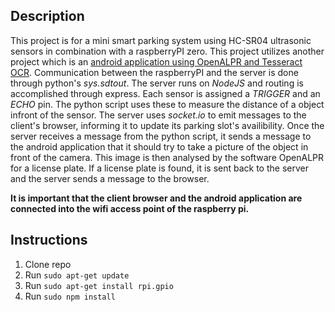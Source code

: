 ## Description
This project is for a mini smart parking system using HC-SR04 ultrasonic sensors in combination with a raspberryPI zero. This project utilizes another project which is an [android application using OpenALPR and Tesseract OCR](https://github.com/gabrieldimi/OpenAlprDroidApp). Communication between the raspberryPI and the server is done through python's *sys.sdtout*. The server runs on *NodeJS* and routing is accomplished through express. Each sensor is assigned a *TRIGGER* and an *ECHO* pin. The python script uses these to measure the distance of a object infront of the sensor. 
The server uses *socket.io* to emit messages to the client's browser, informing it to update its parking slot's availibility. Once the server receives a message from the python script, it sends a message to the android application that it should try to take a picture of the object in front of the camera. This image is then analysed by the software OpenALPR for a license plate. If a license plate is found, it is sent back to the server and the server sends a message to the browser.

**It is important that the client browser and the android application are connected into the wifi access point of the raspberry pi.**

## Instructions
1. Clone repo
2. Run `sudo apt-get update`
3. Run `sudo apt-get install rpi.gpio`
3. Run `sudo npm install`




